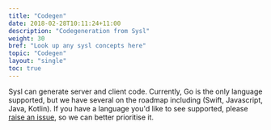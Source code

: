 ```yaml
---
title: "Codegen"
date: 2018-02-28T10:11:24+11:00
description: "Codegeneration from Sysl"
weight: 30
bref: "Look up any sysl concepts here"
topic: "Codegen"
layout: "single"
toc: true
---
```


Sysl can generate server and client code. Currently, Go is the only language supported, but we have several on the roadmap including (Swift, Javascript, Java, Kotlin). If you have a language you'd like to see supported, please [raise an issue](https://github.com/anz-bank/sysl/issues/new?labels=enhancement&template=feature_request.md), so we can better prioritise it.
